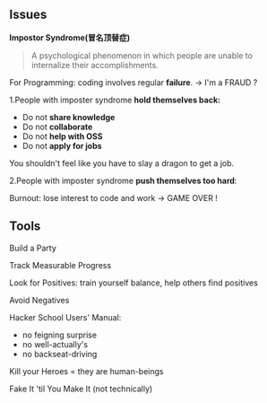 ## Issues

**Impostor Syndrome(冒名顶替症)**

> A psychological phenomenon in which people are unable to internalize their accomplishments.

For Programming: coding involves regular **failure**. -> I'm a FRAUD ?



1.People with imposter syndrome **hold themselves back:**

- Do not **share knowledge**
- Do not **collaborate**
- Do not **help with OSS**
- Do not **apply for jobs**

You shouldn't feel like you have to slay a dragon to get a job.

2.People with imposter syndrome **push themselves too hard**:

Burnout: lose interest to code and work -> GAME OVER !





## Tools

Build a Party

Track Measurable Progress

Look for Positives: train yourself balance, help others find positives

Avoid Negatives



Hacker School Users' Manual:

- no feigning surprise
- no well-actually's
- no backseat-driving



Kill your Heroes = they are human-beings

Fake It 'til You Make It (not technically)













